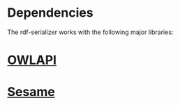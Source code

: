 # Dependencies

The rdf-serializer works with the following major libraries:

# [OWLAPI](https://github.com/owlcs/owlapi)
# [Sesame](https://bitbucket.org/openrdf/sesame)
